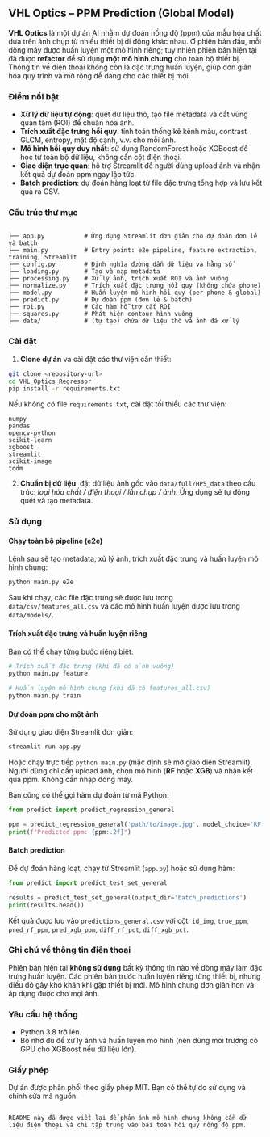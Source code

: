 
## VHL Optics – PPM Prediction (Global Model)

**VHL Optics** là một dự án AI nhằm dự đoán nồng độ (ppm) của mẫu hóa chất dựa trên ảnh chụp từ nhiều thiết bị di động khác nhau. Ở phiên bản đầu, mỗi dòng máy được huấn luyện một mô hình riêng; tuy nhiên phiên bản hiện tại đã được **refactor** để sử dụng **một mô hình chung** cho toàn bộ thiết bị. Thông tin về điện thoại không còn là đặc trưng huấn luyện, giúp đơn giản hóa quy trình và mở rộng dễ dàng cho các thiết bị mới.

### Điểm nổi bật

- **Xử lý dữ liệu tự động**: quét dữ liệu thô, tạo file metadata và cắt vùng quan tâm (ROI) để chuẩn hóa ảnh.
- **Trích xuất đặc trưng hồi quy**: tính toán thống kê kênh màu, contrast GLCM, entropy, mật độ cạnh, v.v. cho mỗi ảnh.
- **Mô hình hồi quy duy nhất**: sử dụng RandomForest hoặc XGBoost để học từ toàn bộ dữ liệu, không cần cột điện thoại.
- **Giao diện trực quan**: hỗ trợ Streamlit để người dùng upload ảnh và nhận kết quả dự đoán ppm ngay lập tức.
- **Batch prediction**: dự đoán hàng loạt từ file đặc trưng tổng hợp và lưu kết quả ra CSV.

### Cấu trúc thư mục

```

├── app.py           # Ứng dụng Streamlit đơn giản cho dự đoán đơn lẻ và batch
├── main.py          # Entry point: e2e pipeline, feature extraction, training, Streamlit
├── config.py        # Định nghĩa đường dẫn dữ liệu và hằng số
├── loading.py       # Tạo và nạp metadata
├── processing.py    # Xử lý ảnh, trích xuất ROI và ảnh vuông
├── normalize.py     # Trích xuất đặc trưng hồi quy (không chứa phone)
├── model.py         # Huấn luyện mô hình hồi quy (per‑phone & global)
├── predict.py       # Dự đoán ppm (đơn lẻ & batch)
├── roi.py           # Các hàm hỗ trợ cắt ROI
├── squares.py       # Phát hiện contour hình vuông
├── data/            # (tự tạo) chứa dữ liệu thô và ảnh đã xử lý
```


### Cài đặt

1. **Clone dự án** và cài đặt các thư viện cần thiết:

```bash
git clone <repository-url>
cd VHL_Optics_Regressor
pip install -r requirements.txt
````

Nếu không có file `requirements.txt`, cài đặt tối thiểu các thư viện:

```
numpy
pandas
opencv-python
scikit-learn
xgboost
streamlit
scikit-image
tqdm
```

2. **Chuẩn bị dữ liệu**: đặt dữ liệu ảnh gốc vào `data/full/HP5_data` theo cấu trúc: *loại hóa chất / điện thoại / lần chụp / ảnh*. Ứng dụng sẽ tự động quét và tạo metadata.

### Sử dụng

#### Chạy toàn bộ pipeline (e2e)

Lệnh sau sẽ tạo metadata, xử lý ảnh, trích xuất đặc trưng và huấn luyện mô hình chung:

```bash
python main.py e2e
```

Sau khi chạy, các file đặc trưng sẽ được lưu trong `data/csv/features_all.csv` và các mô hình huấn luyện được lưu trong `data/models/`.

#### Trích xuất đặc trưng và huấn luyện riêng

Bạn có thể chạy từng bước riêng biệt:

```bash
# Trích xuất đặc trưng (khi đã có ảnh vuông)
python main.py feature

# Huấn luyện mô hình chung (khi đã có features_all.csv)
python main.py train
```

#### Dự đoán ppm cho một ảnh

Sử dụng giao diện Streamlit đơn giản:

```bash
streamlit run app.py
```

Hoặc chạy trực tiếp `python main.py` (mặc định sẽ mở giao diện Streamlit). Người dùng chỉ cần upload ảnh, chọn mô hình (**RF** hoặc **XGB**) và nhận kết quả ppm. Không cần nhập dòng máy.

Bạn cũng có thể gọi hàm dự đoán từ mã Python:

```python
from predict import predict_regression_general

ppm = predict_regression_general('path/to/image.jpg', model_choice='RF')
print(f"Predicted ppm: {ppm:.2f}")
```

#### Batch prediction

Để dự đoán hàng loạt, chạy từ Streamlit (`app.py`) hoặc sử dụng hàm:

```python
from predict import predict_test_set_general

results = predict_test_set_general(output_dir='batch_predictions')
print(results.head())
```

Kết quả được lưu vào `predictions_general.csv` với cột: `id_img`, `true_ppm`, `pred_rf_ppm`, `pred_xgb_ppm`, `diff_rf_pct`, `diff_xgb_pct`.

### Ghi chú về thông tin điện thoại

Phiên bản hiện tại **không sử dụng** bất kỳ thông tin nào về dòng máy làm đặc trưng huấn luyện. Các phiên bản trước huấn luyện riêng từng thiết bị, nhưng điều đó gây khó khăn khi gặp thiết bị mới. Mô hình chung đơn giản hơn và áp dụng được cho mọi ảnh.

### Yêu cầu hệ thống

* Python 3.8 trở lên.
* Bộ nhớ đủ để xử lý ảnh và huấn luyện mô hình (nên dùng môi trường có GPU cho XGBoost nếu dữ liệu lớn).

### Giấy phép

Dự án được phân phối theo giấy phép MIT. Bạn có thể tự do sử dụng và chỉnh sửa mã nguồn.

```

README này đã được viết lại để phản ánh mô hình chung không cần dữ liệu điện thoại và chỉ tập trung vào bài toán hồi quy nồng độ ppm.
```
